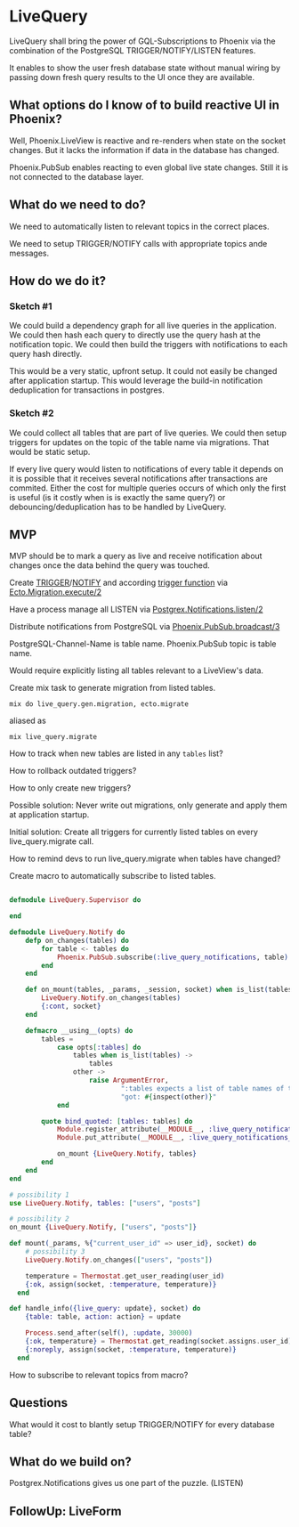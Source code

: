 # LiveQuery

LiveQuery shall bring the power of GQL-Subscriptions to Phoenix via the combination of the PostgreSQL TRIGGER/NOTIFY/LISTEN features.

It enables to show the user fresh database state without manual wiring by passing down fresh query results to the UI once they are available.

## What options do I know of to build reactive UI in Phoenix?

Well, Phoenix.LiveView is reactive and re-renders when state on the socket changes.
But it lacks the information if data in the database has changed.

Phoenix.PubSub enables reacting to even global live state changes.
Still it is not connected to the database layer.

## What do we need to do?

We need to automatically listen to relevant topics in the correct places.

We need to setup TRIGGER/NOTIFY calls with appropriate topics ande messages.

## How do we do it?

### Sketch #1

We could build a dependency graph for all live queries in the application.
We could then hash each query to directly use the query hash at the notification topic.
We could then build the triggers with notifications to each query hash directly.

This would be a very static, upfront setup. It could not easily be changed after application startup.
This would leverage the build-in notification deduplication for transactions in postgres.

### Sketch #2


We could collect all tables that are part of live queries.
We could then setup triggers for updates on the topic of the table name via migrations.
That would be static setup.

If every live query would listen to notifications of every table it depends on it is possible that it receives several notifications after transactions are commited.
Either the cost for multiple queries occurs of which only the first is useful (is it costly when is is exactly the same query?) or debouncing/deduplication has to be handled by LiveQuery.

## MVP

MVP should be to mark a query as live and receive notification about changes once the data behind the query was touched.

Create [TRIGGER](https://www.postgresql.org/docs/current/sql-createtrigger.html)/[NOTIFY](https://www.postgresql.org/docs/current/sql-notify.html) and according [trigger function](https://www.postgresql.org/docs/current/plpgsql-trigger.html) via [Ecto.Migration.execute/2](https://hexdocs.pm/ecto_sql/Ecto.Migration.html#execute/2)

Have a process manage all LISTEN via [Postgrex.Notifications.listen/2](https://hexdocs.pm/postgrex/Postgrex.Notifications.html#listen/3)

Distribute notifications from PostgreSQL via [Phoenix.PubSub.broadcast/3](https://hexdocs.pm/phoenix_pubsub/Phoenix.PubSub.html#broadcast/4)

PostgreSQL-Channel-Name is table name.
Phoenix.PubSub topic is table name.

Would require explicitly listing all tables relevant to a LiveView's data.

Create mix task to generate migration from listed tables.

```shell
mix do live_query.gen.migration, ecto.migrate
```
aliased as
```shell
mix live_query.migrate
```

How to track when new tables are listed in any `tables` list?

How to rollback outdated triggers?

How to only create new triggers?

Possible solution: Never write out migrations, only generate and apply them at application startup.

Initial solution: Create all triggers for currently listed tables on every live_query.migrate call.

How to remind devs to run live_query.migrate when tables have changed?

Create macro to automatically subscribe to listed tables.

```elixir

defmodule LiveQuery.Supervisor do

end

defmodule LiveQuery.Notify do
    defp on_changes(tables) do
        for table <- tables do
            Phoenix.PubSub.subscribe(:live_query_notifications, table)
        end
    end

    def on_mount(tables, _params, _session, socket) when is_list(tables) do
        LiveQuery.Notify.on_changes(tables)
        {:cont, socket}
    end

    defmacro __using__(opts) do
        tables =
            case opts[:tables] do
                tables when is_list(tables) ->
                    tables
                other ->
                    raise ArgumentError,
                            ":tables expects a list of table names of the from [\"my_table\", \"my_other_table\"]" <>
                            "got: #{inspect(other)}"
            end

        quote bind_quoted: [tables: tables] do
            Module.register_attribute(__MODULE__, :live_query_notifications_for, persist: true)
            Module.put_attribute(__MODULE__, :live_query_notifications_for, tables)

            on_mount {LiveQuery.Notify, tables}   
        end
    end
end

# possibility 1
use LiveQuery.Notify, tables: ["users", "posts"]

# possibility 2
on_mount {LiveQuery.Notify, ["users", "posts"]}

def mount(_params, %{"current_user_id" => user_id}, socket) do
    # possibility 3
    LiveQuery.Notify.on_changes(["users", "posts"])

    temperature = Thermostat.get_user_reading(user_id)
    {:ok, assign(socket, :temperature, temperature)}
  end

def handle_info({live_query: update}, socket) do
    {table: table, action: action} = update 

    Process.send_after(self(), :update, 30000)
    {:ok, temperature} = Thermostat.get_reading(socket.assigns.user_id)
    {:noreply, assign(socket, :temperature, temperature)}
  end
```

How to subscribe to relevant topics from macro?



## Questions

What would it cost to blantly setup TRIGGER/NOTIFY for every database table?


## What do we build on?

Postgrex.Notifications gives us one part of the puzzle. (LISTEN)


## FollowUp: LiveForm
